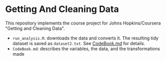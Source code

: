 # Getting And Cleaning Data

This repository implements the course project for Johns Hopkins/Coursera "Getting and Cleaning Data".

* `run_analysis.R`: downloads the data and converts it. The resulting tidy dataset is saved as `dataset2.txt`. See [CodeBook.md](CodeBook.md) for details.
* `CodeBook.md`: describes the variables, the data, and the transformations made